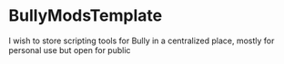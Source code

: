 # BullyModsTemplate
I wish to store scripting tools for Bully in a centralized place, mostly for personal use but open for public
